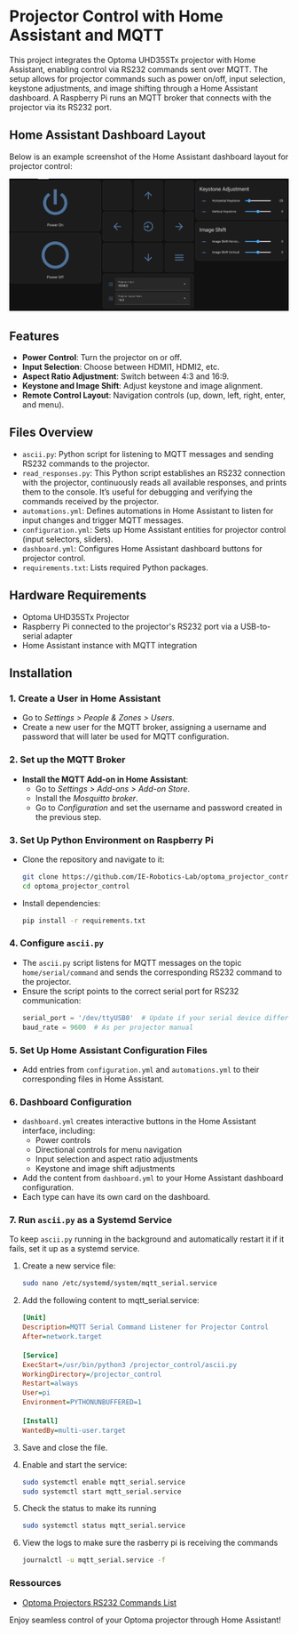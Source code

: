 # Projector Control with Home Assistant and MQTT

This project integrates the Optoma UHD35STx projector with Home Assistant, enabling control via RS232 commands sent over MQTT. The setup allows for projector commands such as power on/off, input selection, keystone adjustments, and image shifting through a Home Assistant dashboard. A Raspberry Pi runs an MQTT broker that connects with the projector via its RS232 port.

## Home Assistant Dashboard Layout

Below is an example screenshot of the Home Assistant dashboard layout for projector control:

![Home Assistant Dashboard Layout](./ressources/dashboard.png)

## Features

- **Power Control**: Turn the projector on or off.
- **Input Selection**: Choose between HDMI1, HDMI2, etc.
- **Aspect Ratio Adjustment**: Switch between 4:3 and 16:9.
- **Keystone and Image Shift**: Adjust keystone and image alignment.
- **Remote Control Layout**: Navigation controls (up, down, left, right, enter, and menu).

## Files Overview

- `ascii.py`: Python script for listening to MQTT messages and sending RS232 commands to the projector.
- `read_responses.py`: This Python script establishes an RS232 connection with the projector, continuously reads all available responses, and prints them to the console. It’s useful for debugging and verifying the commands received by the projector.
- `automations.yml`: Defines automations in Home Assistant to listen for input changes and trigger MQTT messages.
- `configuration.yml`: Sets up Home Assistant entities for projector control (input selectors, sliders).
- `dashboard.yml`: Configures Home Assistant dashboard buttons for projector control.
- `requirements.txt`: Lists required Python packages.

## Hardware Requirements

- Optoma UHD35STx Projector
- Raspberry Pi connected to the projector's RS232 port via a USB-to-serial adapter
- Home Assistant instance with MQTT integration

## Installation

### 1. Create a User in Home Assistant
   - Go to *Settings > People & Zones > Users*.
   - Create a new user for the MQTT broker, assigning a username and password that will later be used for MQTT configuration.
  
### 2. Set up the MQTT Broker
   - **Install the MQTT Add-on in Home Assistant**:
     - Go to *Settings > Add-ons > Add-on Store*.
     - Install the *Mosquitto broker*.
     - Go to *Configuration* and set the username and password created in the previous step.

### 3. Set Up Python Environment on Raspberry Pi
   - Clone the repository and navigate to it:
     ```bash
     git clone https://github.com/IE-Robotics-Lab/optoma_projector_control.git
     cd optoma_projector_control
     ```
   - Install dependencies:
     ```bash
     pip install -r requirements.txt
     ```

### 4. Configure `ascii.py`
   - The `ascii.py` script listens for MQTT messages on the topic `home/serial/command` and sends the corresponding RS232 command to the projector.
   - Ensure the script points to the correct serial port for RS232 communication:
     ```python
     serial_port = '/dev/ttyUSB0'  # Update if your serial device differs
     baud_rate = 9600  # As per projector manual
     ```

### 5. Set Up Home Assistant Configuration Files
   - Add entries from `configuration.yml` and `automations.yml` to their corresponding files in Home Assistant.

### 6. Dashboard Configuration
   - `dashboard.yml` creates interactive buttons in the Home Assistant interface, including:
     - Power controls
     - Directional controls for menu navigation
     - Input selection and aspect ratio adjustments
     - Keystone and image shift adjustments
   - Add the content from `dashboard.yml` to your Home Assistant dashboard configuration.
   - Each type can have its own card on the dashboard.

### 7. Run `ascii.py` as a Systemd Service

To keep `ascii.py` running in the background and automatically restart it if it fails, set it up as a systemd service.

1. Create a new service file:
   ```bash
   sudo nano /etc/systemd/system/mqtt_serial.service
   ```

2.	Add the following content to mqtt_serial.service:
    ```ini
    [Unit]
    Description=MQTT Serial Command Listener for Projector Control
    After=network.target

    [Service]
    ExecStart=/usr/bin/python3 /projector_control/ascii.py
    WorkingDirectory=/projector_control
    Restart=always
    User=pi
    Environment=PYTHONUNBUFFERED=1

    [Install]
    WantedBy=multi-user.target
    ```

3.	Save and close the file.
4.	Enable and start the service:
    ```bash
    sudo systemctl enable mqtt_serial.service
    sudo systemctl start mqtt_serial.service
    ```
5. Check the status to make its running
    ```bash
    sudo systemctl status mqtt_serial.service
    ```
6. View the logs to make sure the rasberry pi is receiving the commands
    ```bash
    journalctl -u mqtt_serial.service -f
    ```

### Ressources 
- [Optoma Projectors RS232 Commands List](./ressources/RS232_function_list.pdf)


Enjoy seamless control of your Optoma projector through Home Assistant!